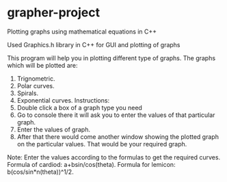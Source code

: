 # grapher-project
Plotting graphs using mathematical equations in C++

Used Graphics.h library in C++ for GUI and plotting of graphs

This program will help you in plotting different type of graphs.
The graphs which will be plotted are:
1. Trignometric.
2. Polar curves.
3. Spirals.
4. Exponential curves.
Instructions:
1. Double click a box of a graph type you need 
2. Go to console there it will ask you to enter the values of that particular graph.
3. Enter the values of graph.
4. After that there would come another window showing the plotted graph on the particular values. 
That would be your required graph.

Note: Enter the values according to the formulas to get the required curves.
Formula of cardiod: a+bsin/cos(theta).
Formula for lemicon: b(cos/sin*n(theta))^1/2.
